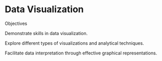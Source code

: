 # Data Visualization
Objectives

Demonstrate skills in data visualization.

Explore different types of visualizations and analytical techniques.

Facilitate data interpretation through effective graphical representations.
